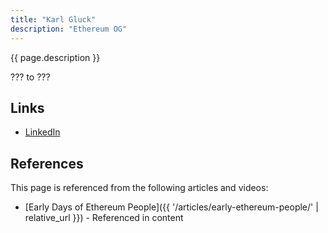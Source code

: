 ```yaml
---
title: "Karl Gluck"
description: "Ethereum OG"
---
```


{{ page.description }}

??? to ???

## Links
- [LinkedIn](https://www.linkedin.com/in/karlgluck/)

## References

This page is referenced from the following articles and videos:

- [Early Days of Ethereum People]({{ '/articles/early-ethereum-people/' | relative_url }}) - Referenced in content
